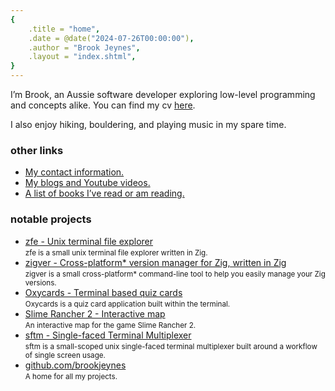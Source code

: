 ```yaml
---
{
    .title = "home",
    .date = @date("2024-07-26T00:00:00"),
    .author = "Brook Jeynes",
    .layout = "index.shtml",
}  
---
```


I’m Brook, an Aussie software developer exploring low-level programming and concepts alike. You can find my cv [here](https://brookjeynes.dev/brook-jeynes-cv.pdf).

I also enjoy hiking, bouldering, and playing music in my spare time.

### other links
<ul>
    <li><a href="https://brookjeynes.dev/contact">My contact information.</a></li>
    <li><a href="https://brookjeynes.dev/posts">My blogs and Youtube videos.</a></li>
    <li><a href="https://brookjeynes.dev/library">A list of books I’ve read or am reading.</a></li>
</ul>

### notable projects
<ul id="posts">
    <li>
        <a href="https://github.com/BrookJeynes/zfe">zfe - Unix terminal file explorer</a> <br>
        <small>zfe is a small unix terminal file explorer written in Zig.</small>
    </li>
    <li>
        <a href="https://github.com/BrookJeynes/zigver">zigver - Cross-platform* version manager for Zig, written in Zig</a> <br>
        <small>zigver is a small cross-platform* command-line tool to help you easily manage your Zig versions.</small>
    </li>
    <li>
        <a href="https://github.com/BrookJeynes/oxycards">Oxycards - Terminal based quiz cards</a> <br>
        <small>Oxycards is a quiz card application built within the terminal.</small>
    </li>
    <li>
        <a href="https://sr2interactivemap.com/">Slime Rancher 2 - Interactive map</a> <br>
        <small>An interactive map for the game Slime Rancher 2.</small>
    </li>
    <li>
        <a href="https://github.com/BrookJeynes/sftm">sftm - Single-faced Terminal Multiplexer</a> <br>
        <small>sftm is a small-scoped unix single-faced terminal multiplexer built around a workflow of single screen usage.</small>
    </li>
    <li>
        <a href="A home for all my projects.">github.com/brookjeynes</a> <br>
        <small>A home for all my projects.</small>
    </li>
</ul>
